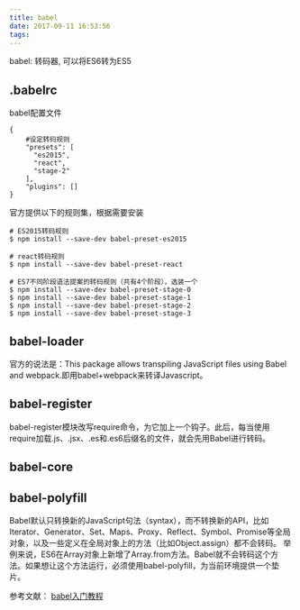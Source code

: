 ```yaml
---
title: babel
date: 2017-09-11 16:53:56
tags:
---
```

babel: 转码器, 可以将ES6转为ES5
## .babelrc
babel配置文件

    {
        #设定转码规则
        "presets": [
          "es2015",
          "react",
          "stage-2"
        ],
        "plugins": []
    }
官方提供以下的规则集，根据需要安装

    # ES2015转码规则
    $ npm install --save-dev babel-preset-es2015

    # react转码规则
    $ npm install --save-dev babel-preset-react

    # ES7不同阶段语法提案的转码规则（共有4个阶段），选装一个
    $ npm install --save-dev babel-preset-stage-0
    $ npm install --save-dev babel-preset-stage-1
    $ npm install --save-dev babel-preset-stage-2
    $ npm install --save-dev babel-preset-stage-3
## babel-loader

官方的说法是：This package allows transpiling JavaScript files using Babel and webpack.即用babel+webpack来转译Javascript。

## babel-register
babel-register模块改写require命令，为它加上一个钩子。此后，每当使用require加载.js、.jsx、.es和.es6后缀名的文件，就会先用Babel进行转码。

## babel-core
## babel-polyfill
Babel默认只转换新的JavaScript句法（syntax），而不转换新的API，比如Iterator、Generator、Set、Maps、Proxy、Reflect、Symbol、Promise等全局对象，以及一些定义在全局对象上的方法（比如Object.assign）都不会转码。
举例来说，ES6在Array对象上新增了Array.from方法。Babel就不会转码这个方法。如果想让这个方法运行，必须使用babel-polyfill，为当前环境提供一个垫片。

参考文献：
[babel入门教程][1]


  [1]: http://www.ruanyifeng.com/blog/2016/01/babel.html